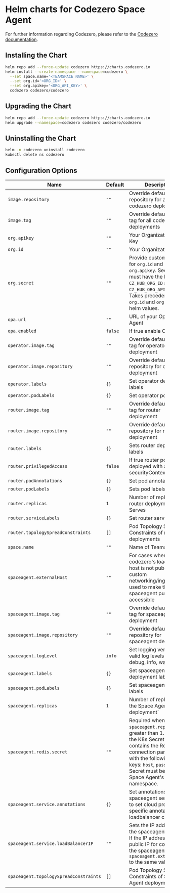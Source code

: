 # Helm charts for Codezero Space Agent

For further information regarding Codezero, please refer to the [Codezero documentation](https://docs.codezero.io).

## Installing the Chart

```sh
helm repo add --force-update codezero https://charts.codezero.io
helm install --create-namespace --namespace=codezero \
  --set space.name='<TEAMSPACE NAME>' \
  --set org.id='<ORG_ID>' \
  --set org.apikey='<ORG_API_KEY>' \
  codezero codezero/codezero
```

## Upgrading the Chart

```sh
helm repo add --force-update codezero https://charts.codezero.io
helm upgrade --namespace=codezero codezero codezero/codezero
```

## Uninstalling the Chart

```sh
helm -n codezero uninstall codezero
kubectl delete ns codezero
```

## Configuration Options

| Name                                   | Default | Description                                                                                                                                                                                                                        |
| -------------------------------------- | ------- | ---------------------------------------------------------------------------------------------------------------------------------------------------------------------------------------------------------------------------------- |
| `image.repository`                     | `""`    | Override default image repository for all codezero deployments. |
| `image.tag`                            | `""`    | Override default image tag for all codezero deployments |
| `org.apikey`                           | `""`    | Your Organization API Key                                                                                                                                                                                                          |
| `org.id`                               | `""`    | Your Organization ID                                                                                                                                                                                                               |
| `org.secret`                           | `""`    | Provide custom secret for `org.id` and `org.apikey`. Secret data must have the keys `CZ_HUB_ORG_ID` and `CZ_HUB_ORG_APIKEY`. Takes precedence over `org.id` and `org.apikey` helm values.
| `opa.url`                              | `""`    | URL of your Open Policy Agent                                                                                                                                                                                                      |
| `opa.enabled`                          | `false` | If true enable OPA                                                                                                                                                                                                                 |
| `operator.image.tag`                   | `""`    | Override default image tag for operator deployment |
| `operator.image.repository`            | `""`    | Override default image repository for operator deployment |
| `operator.labels`                      | `{}`    | Set operator deployment labels |
| `operator.podLabels`                   | `{}`    | Set operator pod labels |
| `router.image.tag`                     | `""`    | Override default image tag for router deployment |
| `router.image.repository`              | `""`    | Override default image repository for router deployment |
| `router.labels`                        | `{}`    | Sets router deployment labels |
| `router.privilegedAccess`              | `false` | If true router pods are deployed with an empty securityContext                                                                                                                                                                     |
| `router.podAnnotations`                | `{}`    | Set pod annotations |
| `router.podLabels`                     | `{}`    | Sets pod labels |
| `router.replicas`                      | `1`     | Number of replicas for router deployments on Serves                                                                                                                                                                                |
| `router.serviceLabels`                 | `{}`    | Set router service labels |
| `router.topologySpreadConstraints`     | `[]`    | Pod Topology Spread Constraints of router deployments                                                                                                                                                                              |
| `space.name`                           | `""`    | Name of Teamspace                                                                                                                                                                                                                  |
| `spaceagent.externalHost`              | `""`    | For cases where codezero's loadbalancer host is not public and custom networking/ingress is used to make the spaceagent publicly accessible                                                                                        |
| `spaceagent.image.tag`                 | `""`    | Override default image tag for spaceagent deployment |
| `spaceagent.image.repository`          | `""`    | Override default image repository for spaceagent deployment |                                                         
| `spaceagent.logLevel`                  | `info`  | Set logging verbosity, valid log levels are: debug, info, warn, error.                                                                                                                                                             |
| `spaceagent.labels`                    | `{}`    | Set spaceagent deployment labels |
| `spaceagent.podLabels`                 | `{}`    | Set spaceagent pod labels |
| `spaceagent.replicas`                  | `1`     | Number of replicas for the Space Agent deployment`                                                                                                                                                                                 |
| `spaceagent.redis.secret`              | `""`    | Required when `spaceagent.replicas` is greater than 1. Name of the K8s Secret that contains the Redis connection parameters with the following `data` keys: `host`, `password`. The Secret must be in the Space Agent's namespace. |
| `spaceagent.service.annotations`       | `{}`    | Set annotations for the spaceagent service, e.g. to set cloud provider specific annotations for loadbalancer creation.
| `spaceagent.service.loadBalancerIP`    | `""`    | Sets the IP address for the spaceagent service. If the IP address is the public IP for contacting the spaceagent set `spaceagent.externalHost` to the same value                                                          |
| `spaceagent.topologySpreadConstraints` | `[]`    | Pod Topology Spread Constraints of Space Agent deployment                                                                                                                                                                          |
